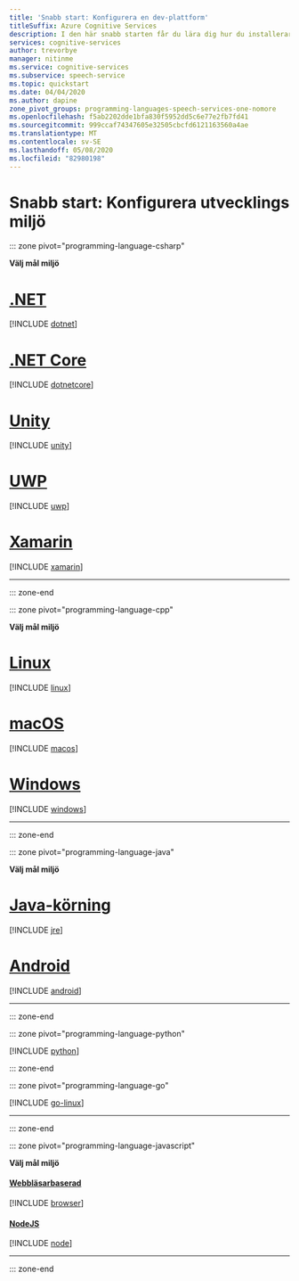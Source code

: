 ```yaml
---
title: 'Snabb start: Konfigurera en dev-plattform'
titleSuffix: Azure Cognitive Services
description: I den här snabb starten får du lära dig hur du installerar tal-SDK för den plattform och kombination av programmeringsspråk som du föredrar.
services: cognitive-services
author: trevorbye
manager: nitinme
ms.service: cognitive-services
ms.subservice: speech-service
ms.topic: quickstart
ms.date: 04/04/2020
ms.author: dapine
zone_pivot_groups: programming-languages-speech-services-one-nomore
ms.openlocfilehash: f5ab2202dde1bfa830f5952dd5c6e77e2fb7fd41
ms.sourcegitcommit: 999ccaf74347605e32505cbcfd6121163560a4ae
ms.translationtype: MT
ms.contentlocale: sv-SE
ms.lasthandoff: 05/08/2020
ms.locfileid: "82980198"
---
```

# <a name="quickstart-setup-development-environment"></a>Snabb start: Konfigurera utvecklings miljö

::: zone pivot="programming-language-csharp"

**Välj mål miljö**

# <a name="net"></a>[.NET](#tab/dotnet)

[!INCLUDE [dotnet](../includes/quickstarts/platform/csharp-dotnet-windows.md)]

# <a name="net-core"></a>[.NET Core](#tab/dotnetcore)

[!INCLUDE [dotnetcore](../includes/quickstarts/platform/csharp-dotnetcore-windows.md)]

# <a name="unity"></a>[Unity](#tab/unity)

[!INCLUDE [unity](../includes/quickstarts/platform/csharp-unity.md)]

# <a name="uwp"></a>[UWP](#tab/uwp)

[!INCLUDE [uwp](../includes/quickstarts/platform/csharp-uwp.md)]

# <a name="xamarin"></a>[Xamarin](#tab/xaml)

[!INCLUDE [xamarin](../includes/quickstarts/platform/csharp-xamarin.md)]

* * *
::: zone-end

::: zone pivot="programming-language-cpp"

**Välj mål miljö**

# <a name="linux"></a>[Linux](#tab/linux)

[!INCLUDE [linux](../includes/quickstarts/platform/cpp-linux.md)]

# <a name="macos"></a>[macOS](#tab/macos)

[!INCLUDE [macos](../includes/quickstarts/platform/cpp-macos.md)]

# <a name="windows"></a>[Windows](#tab/windows)

[!INCLUDE [windows](../includes/quickstarts/platform/cpp-windows.md)]

* * *
::: zone-end

::: zone pivot="programming-language-java"

**Välj mål miljö**

# <a name="java-runtime"></a>[Java-körning](#tab/jre)

[!INCLUDE [jre](../includes/quickstarts/platform/java-jre.md)]

# <a name="android"></a>[Android](#tab/android)

[!INCLUDE [android](../includes/quickstarts/platform/java-android.md)]

* * *
::: zone-end

::: zone pivot="programming-language-python"

[!INCLUDE [python](../includes/quickstarts/platform/python.md)]

::: zone-end

::: zone pivot="programming-language-go"

[!INCLUDE [go-linux](../includes/quickstarts/platform/go-linux.md)]

* * *
::: zone-end

::: zone pivot="programming-language-javascript"

**Välj mål miljö**

#### <a name="browser-based"></a>[Webbläsarbaserad](#tab/browser)

[!INCLUDE [browser](../includes/quickstarts/platform/javascript-browser.md)]

#### <a name="nodejs"></a>[NodeJS](#tab/nodejs)

[!INCLUDE [node](../includes/quickstarts/platform/javascript-node.md)]

* * *
::: zone-end
